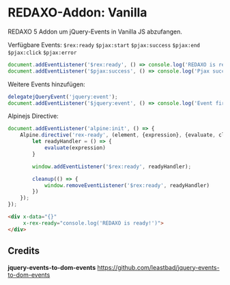 # REDAXO-Addon: Vanilla

REDAXO 5 Addon um jQuery-Events in Vanilla JS abzufangen.

Verfügbare Events:
`$rex:ready`
`$pjax:start`
`$pjax:success`
`$pjax:end`
`$pjax:click`
`$pjax:error`

```javascript
document.addEventListener('$rex:ready', () => console.log('REDAXO is ready'));
document.addEventListener('$pjax:success', () => console.log('Pjax succeeded'));
```

Weitere Events hinzufügen:

```javascript
delegatejQueryEvent('jquery:event');
document.addEventListener('$jquery:event', () => console.log('Event fired'));
```

Alpinejs Directive:

```javascript
document.addEventListener('alpine:init', () => {
    Alpine.directive('rex-ready', (element, {expression}, {evaluate, cleanup}) => {
        let readyHandler = () => {
            evaluate(expression)
        }

        window.addEventListener('$rex:ready', readyHandler);

        cleanup(() => {
            window.removeEventListener('$rex:ready', readyHandler)
        })
    });
});
```

```html
<div x-data="{}"
     x-rex-ready="console.log('REDAXO is ready!')">
</div>
```


## Credits

**jquery-events-to-dom-events**
https://github.com/leastbad/jquery-events-to-dom-events
